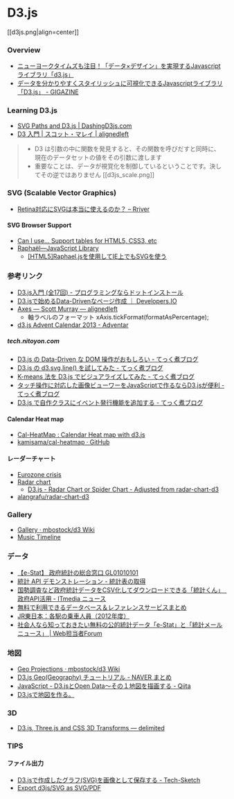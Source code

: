 # D3.js

[[d3js.png|align=center]]

### Overview
- [ニューヨークタイムズも注目！「データ×デザイン」を実現するJavascriptライブラリ「d3.js」](http://blog.btrax.com/jp/2013/01/17/data-design-d3/)
- [データを分かりやすくスタイリッシュに可視化できるJavascriptライブラリ「D3.js」 - GIGAZINE](http://gigazine.net/news/20130121-data-design-d3js/)

### Learning D3.js
- [SVG Paths and D3.js | DashingD3js.com](https://www.dashingd3js.com/svg-paths-and-d3js)
- [D3 入門 | スコット・マレイ | alignedleft](http://ja.d3js.info/alignedleft/tutorials/d3/)

> - D3 は引数の中に関数を発見すると、その関数を呼びだすと同時に、現在のデータセットの値をその引数に渡します
> - 重要なことは、データが視覚化を制御しているということです。決してその逆ではありません
> [[d3js_scale.png]]


### SVG (Scalable Vector Graphics)
- [Retina対応にSVGは本当に使えるのか？ – Rriver](http://parashuto.com/rriver/responsive-web/is-svg-good-for-high-res-screen-solutions)

#### SVG Browser Support
- [Can I use... Support tables for HTML5, CSS3, etc](http://caniuse.com/#cats=SVG)
- [Raphaël—JavaScript Library](http://raphaeljs.com/)
    - [[HTML5]Raphael.jsを使用してIE上でもSVGを使う](http://5for1.jp/archives/288)

### 参考リンク
- [D3.js入門 (全17回) - プログラミングならドットインストール](http://dotinstall.com/lessons/basic_d3js)
- [D3.jsで始めるData-Drivenなページ作成 ｜ Developers.IO](http://dev.classmethod.jp/ria/d3js/)
- [Axes — Scott Murray — alignedleft](http://alignedleft.com/tutorials/d3/axes/)
    - 軸ラベルのフォーマット xAxis.tickFormat(formatAsPercentage);
- [d3.js Advent Calendar 2013 - Adventar](http://www.adventar.org/calendars/117)

##### tech.nitoyon.com
- [D3.js の Data-Driven な DOM 操作がおもしろい - てっく煮ブログ](http://tech.nitoyon.com/ja/blog/2013/10/24/d3js/)
- [D3.js の d3.svg.line() を試してみた - てっく煮ブログ](http://tech.nitoyon.com/ja/blog/2013/10/29/d3js-svg-line/)
- [K-means 法を D3.js でビジュアライズしてみた - てっく煮ブログ](http://tech.nitoyon.com/ja/blog/2013/11/07/k-means/)
- [タッチ操作に対応した画像ビューワーをJavaScriptで作るならD3.jsが便利 - てっく煮ブログ](http://tech.nitoyon.com/ja/blog/2013/12/13/touch-viewer/)
- [D3.js で自作クラスにイベント発行機能を追加する - てっく煮ブログ](http://tech.nitoyon.com/ja/blog/2014/04/02/d3-event-dispatch/)

#### Calendar Heat map
- [Cal-HeatMap : Calendar Heat map with d3.js](http://kamisama.github.io/cal-heatmap/v2/)
- [kamisama/cal-heatmap · GitHub](https://github.com/kamisama/cal-heatmap)

#### レーダーチャート
- [Eurozone crisis](http://www.larsko.org/v/euc/)
- [Radar chart](http://bl.ocks.org/nbremer/raw/6506614/)
    - [D3.js - Radar Chart or Spider Chart - Adjusted from radar-chart-d3](https://gist.github.com/nbremer/6506614)
- [alangrafu/radar-chart-d3](https://github.com/alangrafu/radar-chart-d3)

### Gallery
- [Gallery · mbostock/d3 Wiki](https://github.com/mbostock/d3/wiki/Gallery)
- [Music Timeline](https://music-timeline.appspot.com/)

### データ
- [【e-Stat】 政府統計の総合窓口 GL01010101](http://www.e-stat.go.jp/SG1/estat/eStatTopPortal.do)
- [統計 API デモンストレーション - 統計表の取得](http://vps327903.cloud-testbed-vps.jp/tokeidb/)
- [国勢調査など政府統計データをCSV化してダウンロードできる「統計くん」　政府API活用 - ITmedia ニュース](http://www.itmedia.co.jp/news/articles/1306/13/news094.html)
- [無料で利用できるデータベース＆レファレンスサービスまとめ](http://yuma-z.com/blog/2013/06/database/)
- [JR東日本：各駅の乗車人員（2012年度）](http://www.jreast.co.jp/passenger/)
- [社会人なら知っておきたい無料の公的統計データ「e-Stat」と「統計メールニュース」 | Web担当者Forum](http://web-tan.forum.impressrd.jp/e/2014/06/24/17731)

### 地図
- [Geo Projections · mbostock/d3 Wiki](https://github.com/mbostock/d3/wiki/Geo-Projections)
- [D3.js Geo(Geography) チュートリアル - NAVER まとめ](http://matome.naver.jp/odai/2136791241493514301)
- [JavaScript - D3.jsとOpen Data〜その１地図を描画する - Qiita](http://qiita.com/sawamur@github/items/ec32237bcbaaba94108d)
- [D3.jsで地図を作る。](http://kenjispecial.wordpress.com/2013/12/15/d3/)

### 3D
- [D3.js, Three.js and CSS 3D Transforms — delimited](http://www.delimited.io/blog/2014/3/14/d3js-threejs-and-css-3d-transforms)

### TIPS

#### ファイル出力
- [D3.jsで作成したグラフ(SVG)を画像として保存する - Tech-Sketch](http://tech-sketch.jp/2013/10/d3js-svg-convert-to-png.html)
- [Export d3js/SVG as SVG/PDF](http://d3export.housegordon.org/)

